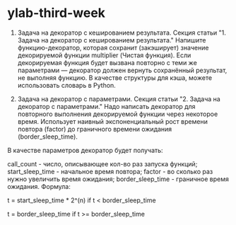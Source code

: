 # ylab-third-week




1. Задача на декоратор с кешированием результата. Секция статьи "1. Задача на декоратор с кешированием результата."
Напишите функцию-декоратор, которая сохранит (закэширует) значение декорируемой функции multiplier (Чистая функция). Если декорируемая функция будет вызвана повторно с теми же параметрами — декоратор должен вернуть сохранённый результат, не выполняя функцию. В качестве структуры для кэша, можете использовать словарь в Python.





2. Задача на декоратор с параметрами. Секция статьи "2. Задача на декоратор с параметрами."
Надо написать декоратор для повторного выполнения декорируемой функции через некоторое время. Использует наивный экспоненциальный рост времени повтора (factor) до граничного времени ожидания (border_sleep_time).

  В качестве параметров декоратор будет получать:

  call_count - число, описывающее кол-во раз запуска функций;
  start_sleep_time - начальное время повтора;
  factor - во сколько раз нужно увеличить время ожидания;
  border_sleep_time - граничное время ожидания.
  Формула:

  t = start_sleep_time * 2^(n) if t < border_sleep_time
  
  t = border_sleep_time if t >= border_sleep_time
